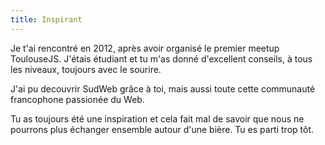 ```yaml
---
title: Inspirant
---
```


Je t'ai rencontré en 2012, après avoir organisé le premier meetup ToulouseJS. J'étais étudiant et tu m'as donné d'excellent conseils, à tous les niveaux, toujours avec le sourire.

J'ai pu decouvrir SudWeb grâce à toi, mais aussi toute cette communauté francophone passionée du Web.

Tu as toujours été une inspiration et cela fait mal de savoir que nous ne pourrons plus échanger ensemble autour d'une bière. Tu es parti trop tôt.

